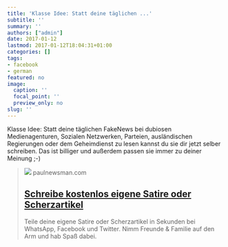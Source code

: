 ```yaml
---
title: 'Klasse Idee: Statt deine täglichen ...'
subtitle: ''
summary: ''
authors: ["admin"]
date: 2017-01-12
lastmod: 2017-01-12T18:04:31+01:00
categories: []
tags:
- facebook
- german
featured: no
image:
  caption: ''
  focal_point: ''
  preview_only: no
slug: ''
---
```

Klasse Idee: Statt deine täglichen FakeNews bei dubiosen Medienagenturen, Sozialen Netzwerken, Parteien, ausländischen Regierungen oder dem Geheimdienst zu lesen kannst du sie dir jetzt selber schreiben. Das ist billiger und außerdem passen sie immer zu deiner Meinung ;-)
> [![](https://paulnewsman.com/assets/logo_social-d5537aec5366c2cf0f7d820c322904ba13b81834cae035008c1ec83d72c4b046.png)](https://paulnewsman.com/)
> paulnewsman.com
> ## [Schreibe kostenlos eigene Satire oder Scherzartikel](https://paulnewsman.com/)
>
>Teile deine eigene Satire oder Scherzartikel in Sekunden bei WhatsApp, Facebook und Twitter. Nimm Freunde & Familie auf den Arm und hab Spaß dabei.



